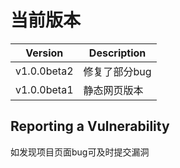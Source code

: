 # 当前版本


|   Version    |    Description     |
|   -------    | ------------------ |
| v1.0.0beta2  |    修复了部分bug     |
| v1.0.0beta1  |    静态网页版本      |

## Reporting a Vulnerability

如发现项目页面bug可及时提交漏洞

